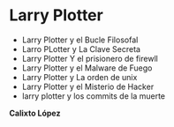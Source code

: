 # Larry Plotter

* Larry Plotter y el Bucle Filosofal
* Larro PLotter y La Clave Secreta
* Larry Plotter Y el prisionero de firewll
* Larry Plotter y el Malware de Fuego
* Larry Plotter y La orden de unix
* Larry Plotter y el Misterio de Hacker
* larry plotter y los commits de la muerte


**Calixto López**

